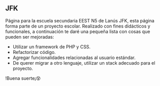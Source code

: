 ## JFK
Página para la escuela secundaria EEST N5 de Lanús JFK, esta página forma parte de un proyecto escolar. Realizado con fines didácticos y funcionales, a continuación te daré una pequeña lista con cosas que pueden ser mejoradas:
<ul>
  <li>Utilizar un framework de PHP y CSS.</li>
  <li>Refactorizar código.</li>
  <li>Agregar funcionalidades relacionadas al usuario estándar.</li>
  <li>De querer migrar a otro lenguaje, utilizar un stack adecuado para el proyecto.</li>
</ul>
!Buena suerte¡😵
